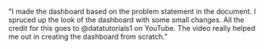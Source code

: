 "I made the dashboard based on the problem statement in the document. I spruced up the look of the dashboard with some small changes. All the credit for this goes to @datatutorials1 on YouTube. The video really helped me out in creating the dashboard from scratch."

